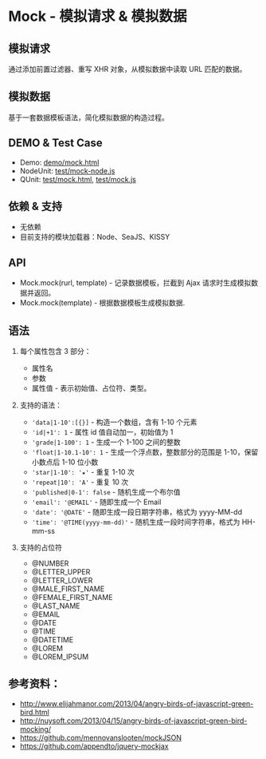 # Mock - 模拟请求 & 模拟数据

## 模拟请求
通过添加前置过滤器、重写 XHR 对象，从模拟数据中读取 URL 匹配的数据。

## 模拟数据
基于一套数据模板语法，简化模拟数据的构造过程。

## DEMO & Test Case
* Demo: [demo/mock.html](https://github.com/nuysoft/Mock/blob/master/demo/mock.html)
* NodeUnit: [test/mock-node.js](https://github.com/nuysoft/Mock/blob/master/test/mock-node.js)
* QUnit: [test/mock.html](https://github.com/nuysoft/Mock/blob/master/test/mock.html), [test/mock.js](https://github.com/nuysoft/Mock/blob/master/test/mock.js)

## 依赖 & 支持
* 无依赖
* 目前支持的模块加载器：Node、SeaJS、KISSY

## API
* Mock.mock(rurl, template) - 记录数据模板，拦截到 Ajax 请求时生成模拟数据并返回。
* Mock.mock(template) - 根据数据模板生成模拟数据.

## 语法

1. 每个属性包含 3 部分：
    * 属性名
    * 参数
    * 属性值 - 表示初始值、占位符、类型。

2. 支持的语法：
    * `'data|1-10':[{}]` - 构造一个数组，含有 1-10 个元素
    * `'id|+1': 1` - 属性 id 值自动加一，初始值为 1
    * `'grade|1-100': 1` - 生成一个 1-100 之间的整数
    * `'float|1-10.1-10': 1` - 生成一个浮点数，整数部分的范围是 1-10，保留小数点后 1-10 位小数
    * `'star|1-10': '★'` - 重复 1-10 次
    * `'repeat|10': 'A'` - 重复 10 次
    * `'published|0-1': false` - 随机生成一个布尔值
    * `'email': '@EMAIL'` - 随即生成一个 Email
    * `'date': '@DATE'` - 随即生成一段日期字符串，格式为 yyyy-MM-dd
    * `'time': '@TIME(yyyy-mm-dd)'` - 随机生成一段时间字符串，格式为 HH-mm-ss

3. 支持的占位符
    * @NUMBER
    * @LETTER_UPPER
    * @LETTER_LOWER
    * @MALE_FIRST_NAME
    * @FEMALE_FIRST_NAME
    * @LAST_NAME
    * @EMAIL
    * @DATE
    * @TIME
    * @DATETIME
    * @LOREM
    * @LOREM_IPSUM

## 参考资料：
* <http://www.elijahmanor.com/2013/04/angry-birds-of-javascript-green-bird.html>
* <http://nuysoft.com/2013/04/15/angry-birds-of-javascript-green-bird-mocking/>
* <https://github.com/mennovanslooten/mockJSON>
* <https://github.com/appendto/jquery-mockjax>